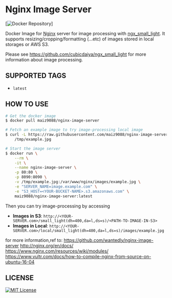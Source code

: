 # Nginx Image Server
[![Docker Repository](https://hub.docker.com/r/maiz9088/nginx-image-server/)]

Docker Image for [Nginx](http://nginx.org/) server for image processing with [ngx_small_light](https://github.com/cubicdaiya/ngx_small_light).
It supports resizing/cropping/formatting (...etc) of images stored in local storages or AWS S3.

Please see https://github.com/cubicdaiya/ngx_small_light for more information about image processing.

## SUPPORTED TAGS

* `latest`

## HOW TO USE

```bash
# Get the docker image
$ docker pull maiz9088/nginx-image-server

# Fetch an example image to try image-processing local image
$ curl -L https://raw.githubusercontent.com/maiz9088/nginx-image-server/master/examples/example.jpg > \
    /tmp/example.jpg

# Start the image server
$ docker run \
    --rm \
    -it \
    --name nginx-image-server \
    -p 80:80 \
    -p 8090:8090 \
    -v /tmp/example.jpg:/var/www/nginx/images/example.jpg \
    -e "SERVER_NAME=image.example.com" \
    -e "S3_HOST=<YOUR-BUCKET-NAME>.s3.amazonaws.com" \
    maiz9088/nginx-image-server:latest
```

Then you can try image-processing by accessing

* **Images in S3**: `http://<YOUR-SERVER.com>/small_light(dh=400,da=l,ds=s)/<PATH-TO-IMAGE-IN-S3>`
* **Images in Local**: `http://<YOUR-SERVER.com>/local/small_light(dh=400,da=l,ds=s)/images/example.jpg`

for more information,ref to:
https://github.com/wantedly/nginx-image-server
http://nginx.org/en/docs/
https://www.nginx.com/resources/wiki/modules/
https://www.vultr.com/docs/how-to-compile-nginx-from-source-on-ubuntu-16-04

## LICENSE
[![MIT License](http://img.shields.io/badge/license-MIT-blue.svg?style=flat)](LICENSE)
